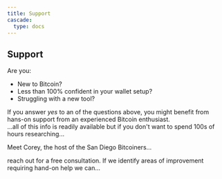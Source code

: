```yaml
---
title: Support
cascade:
  type: docs
---
```

## Support
Are you: 
* New to Bitcoin?
* Less than 100% confident in your wallet setup?
* Struggling with a new tool?

If you answer _yes_ to an of the questions above, you might benefit from hans-on support from an experienced Bitcoin enthusiast.  
...all of this info is readily available but if you don't want to spend 100s of hours researching...

Meet Corey, the host of the San Diego Bitcoiners...

reach out for a free consultation. If we identify areas of improvement requiring hand-on help we can...

